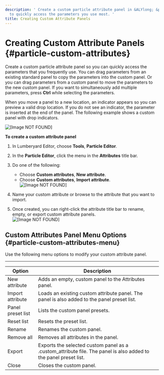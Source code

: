 ```yaml
---
description: ' Create a custom particle attribute panel in &ALYlong; &particle-editor;
  to quickly access the parameters you use most. '
title: Creating Custom Attribute Panels
---
```

# Creating Custom Attribute Panels {#particle-custom-attributes}

Create a custom particle attribute panel so you can quickly access the parameters that you frequently use\. You can drag parameters from an existing standard panel to copy the parameters into the custom panel\. Or you can drag parameters from a custom panel to move the parameters to the new custom panel\. If you want to simultaneously add multiple parameters, press **Ctrl** while selecting the parameters\.

When you move a panel to a new location, an indicator appears so you can preview a valid drop location\. If you do not see an indicator, the parameter is inserted at the end of the panel\. The following example shows a custom panel with drop indicators\. 

![\[Image NOT FOUND\]](/images/userguide/particles/particle-custom-panel-2.png)

**To create a custom attribute panel**

1. In Lumberyard Editor, choose **Tools**, **Particle Editor**\.

1. In the **Particle Editor**, click the menu in the **Attributes** title bar\.

1. Do one of the following:
   + Choose **Custom attributes**, **New attribute**\.
   + Choose **Custom attributes**, **Import attribute**\.  
![\[Image NOT FOUND\]](/images/userguide/particles/particle-custom-panel-3.png)

1. Name your custom attribute or browse to the attribute that you want to import\.

1. Once created, you can right\-click the attribute title bar to rename, empty, or export custom attribute panels\.  
![\[Image NOT FOUND\]](/images/userguide/particles/particle-custom-panel-1.png)

## Custom Attributes Panel Menu Options {#particle-custom-attributes-menu}

Use the following menu options to modify your custom attribute panel\.


****  

| Option | Description | 
| --- | --- | 
| New attribute | Adds an empty, custom panel to the Attributes panel\. | 
| Import attribute | Loads an existing custom attribute panel\. The panel is also added to the panel preset list\. | 
| Panel preset list | Lists the custom panel presets\. | 
| Reset list | Resets the preset list\. | 
| Rename | Renames the custom panel\. | 
| Remove all | Removes all attributes in the panel\. | 
| Export | Exports the selected custom panel as a \.custom\_attribute file\. The panel is also added to the panel preset list\. | 
| Close | Closes the custom panel\. | 